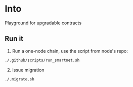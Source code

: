 # Into

Playground for upgradable contracts

## Run it

1. Run a one-node chain, use the script from node's repo:

```bash
./.github/scripts/run_smartnet.sh
```

2. Issue migration
```bash
./.migrate.sh
```
